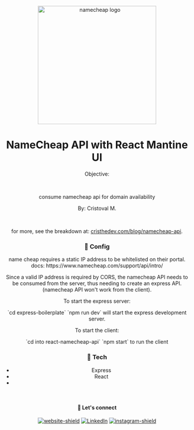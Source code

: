 <div align="center">
<div>
<br>
<div align="center"> 
  <img src="https://ubersmith.com/wp-content/uploads/2019/12/Namecheap.png" width="320" alt="namecheap logo" />
</div>

<h1>NameCheap API with React Mantine UI</h1>

<p>Objective:</p>
<br>
<p>consume namecheap api for domain availability</p>
<p>By: Cristoval M. </p>
<br>
<p>for more, see the breakdown at: <a href="https://cristhedev/blog/">cristhedev.com/blog/namecheap-api</a>.</p>

<p></p>

### :dart: Config

<p>
name cheap requires a static IP address to be whitelisted on their portal. docs: https://www.namecheap.com/support/api/intro/
</p>

<p>Since a valid IP address is required by CORS, the namecheap API needs to be consumed from the server, thus needing to create an express API. (namecheap API won't work from the client).<p/>


<p>To start the express server:</p>
`cd express-boilerplate`
`npm run dev` will start the express development server.


<p>To start the client:</p>
`cd into react-namecheap-api`
`npm start` to run the client

### :space_invader: Tech



- Express
- React
- 
</div>

<div align="center">
</br>

#### :gem: Let's connect

[![website-shield][website-shield]][website-url] [![LinkedIn][linkedin-shield]][linkedin-url] [![instagram-shield][instagram-shield]][instagram-url]

</div>

<!-- [contributors-shield]: https://img.shields.io/github/contributors/othneildrew/Best-README-Template.svg?style=for-the-badge -->
<!-- [contributors-url]: https://github.com/othneildrew/Best-README-Template/graphs/contributors -->
<!-- [forks-shield]: https://img.shields.io/github/forks/othneildrew/Best-README-Template.svg?style=for-the-badge -->
<!-- [forks-url]: https://github.com/othneildrew/Best-README-Template/network/members
[stars-shield]: https://img.shields.io/github/stars/othneildrew/Best-README-Template.svg?style=for-the-badge
[stars-url]: https://github.com/othneildrew/Best-README-Template/stargazers
[issues-shield]: https://img.shields.io/github/issues/othneildrew/Best-README-Template.svg?style=for-the-badge
[issues-url]: https://github.com/othneildrew/Best-README-Template/issues
[license-shield]: https://img.shields.io/github/license/othneildrew/Best-README-Template.svg?style=for-the-badge
[license-url]: https://img.shields.io/badge/Netlify-00C7B7?style=for-the-badge&logo=netlify&logoColor=white -->

[linkedin-shield]: https://img.shields.io/badge/linkedin-blue?style=flat&logo=linkedin
[linkedin-url]: https://www.linkedin.com/in/cristoval
[instagram-shield]: https://img.shields.io/badge/instagram-orange?style=flat&logo=instagram&logoColor=white
[instagram-url]: https://www.instagram.com/cristhedev/
[website-shield]: https://img.shields.io/badge/website-gray?style=flat&logo=stylelint&logoColor=white
[website-url]: https://www.cristhedev.com
